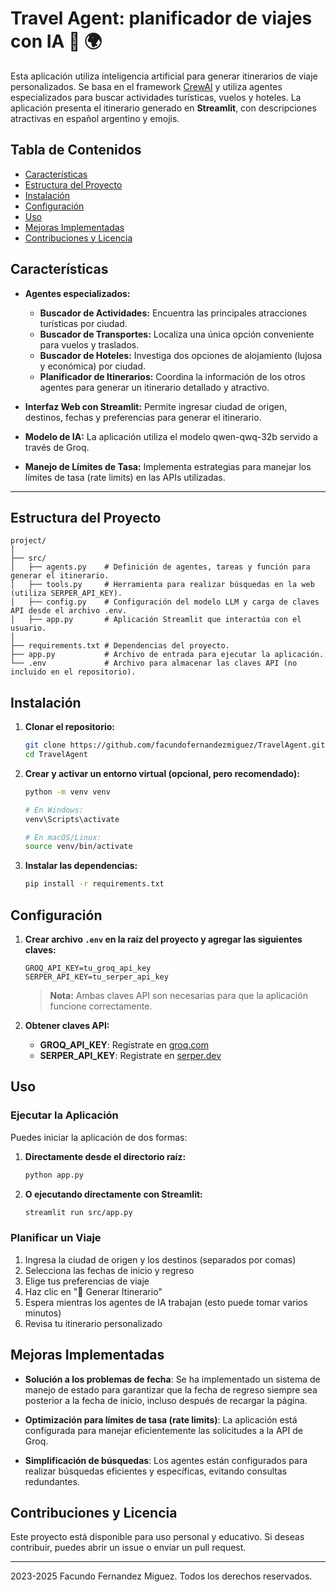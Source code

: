 # Travel Agent: planificador de viajes con IA 🚀 🌍

Esta aplicación utiliza inteligencia artificial para generar itinerarios de viaje personalizados. Se basa en el framework [CrewAI](https://github.com/crewai-ai/crewai) y utiliza agentes especializados para buscar actividades turísticas, vuelos y hoteles. La aplicación presenta el itinerario generado en **Streamlit**, con descripciones atractivas en español argentino y emojis.

## Tabla de Contenidos

- [Características](#características)
- [Estructura del Proyecto](#estructura-del-proyecto)
- [Instalación](#instalación)
- [Configuración](#configuración)
- [Uso](#uso)
- [Mejoras Implementadas](#mejoras-implementadas)
- [Contribuciones y Licencia](#contribuciones-y-licencia)

## Características

- **Agentes especializados:**  
  - **Buscador de Actividades:** Encuentra las principales atracciones turísticas por ciudad.  
  - **Buscador de Transportes:** Localiza una única opción conveniente para vuelos y traslados.  
  - **Buscador de Hoteles:** Investiga dos opciones de alojamiento (lujosa y económica) por ciudad.  
  - **Planificador de Itinerarios:** Coordina la información de los otros agentes para generar un itinerario detallado y atractivo.

- **Interfaz Web con Streamlit:** Permite ingresar ciudad de origen, destinos, fechas y preferencias para generar el itinerario.

- **Modelo de IA:** La aplicación utiliza el modelo qwen-qwq-32b servido a través de Groq.

- **Manejo de Límites de Tasa:** Implementa estrategias para manejar los límites de tasa (rate limits) en las APIs utilizadas.

---

## Estructura del Proyecto

```
project/
│ 
├── src/
│   ├── agents.py    # Definición de agentes, tareas y función para generar el itinerario.
│   ├── tools.py     # Herramienta para realizar búsquedas en la web (utiliza SERPER_API_KEY).
│   ├── config.py    # Configuración del modelo LLM y carga de claves API desde el archivo .env.
│   ├── app.py       # Aplicación Streamlit que interactúa con el usuario.
│ 
├── requirements.txt # Dependencias del proyecto.
├── app.py           # Archivo de entrada para ejecutar la aplicación.
└── .env             # Archivo para almacenar las claves API (no incluido en el repositorio).
```

## Instalación

1. **Clonar el repositorio:**

   ```bash
   git clone https://github.com/facundofernandezmiguez/TravelAgent.git
   cd TravelAgent
   ```

2. **Crear y activar un entorno virtual (opcional, pero recomendado):**

   ```bash
   python -m venv venv
   
   # En Windows:
   venv\Scripts\activate
   
   # En macOS/Linux:
   source venv/bin/activate
   ```

3. **Instalar las dependencias:**

   ```bash
   pip install -r requirements.txt
   ```

## Configuración

1. **Crear archivo `.env` en la raíz del proyecto y agregar las siguientes claves:**

   ```
   GROQ_API_KEY=tu_groq_api_key
   SERPER_API_KEY=tu_serper_api_key
   ```

   > **Nota:** Ambas claves API son necesarias para que la aplicación funcione correctamente.

2. **Obtener claves API:**
   - **GROQ_API_KEY**: Registrate en [groq.com](https://groq.com)
   - **SERPER_API_KEY**: Registrate en [serper.dev](https://serper.dev)

## Uso

### Ejecutar la Aplicación

Puedes iniciar la aplicación de dos formas:

1. **Directamente desde el directorio raíz:**

   ```bash
   python app.py
   ```

2. **O ejecutando directamente con Streamlit:**

   ```bash
   streamlit run src/app.py
   ```

### Planificar un Viaje

1. Ingresa la ciudad de origen y los destinos (separados por comas)
2. Selecciona las fechas de inicio y regreso
3. Elige tus preferencias de viaje
4. Haz clic en "🚀 Generar Itinerario"
5. Espera mientras los agentes de IA trabajan (esto puede tomar varios minutos)
6. Revisa tu itinerario personalizado

## Mejoras Implementadas

- **Solución a los problemas de fecha**: Se ha implementado un sistema de manejo de estado para garantizar que la fecha de regreso siempre sea posterior a la fecha de inicio, incluso después de recargar la página.

- **Optimización para límites de tasa (rate limits)**: La aplicación está configurada para manejar eficientemente las solicitudes a la API de Groq.

- **Simplificación de búsquedas**: Los agentes están configurados para realizar búsquedas eficientes y específicas, evitando consultas redundantes.

## Contribuciones y Licencia

Este proyecto está disponible para uso personal y educativo. Si deseas contribuir, puedes abrir un issue o enviar un pull request.

---

 2023-2025 Facundo Fernandez Miguez. Todos los derechos reservados.
